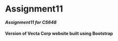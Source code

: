 # Assignment11
 **_Assignment11 for CS648_**

#### Version of Vecta Corp website built using Bootstrap
